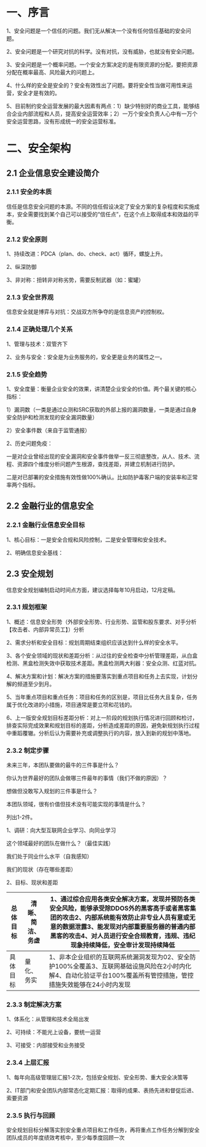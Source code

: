 # 一、**序言**

1、安全问题是一个信任的问题。我们无从解决一个没有任何信任基础的安全问题。

2、安全问题是一个研究对抗的科学。没有对抗，没有威胁，也就没有安全问题。

3、安全问题是一个概率问题。一个安全方案决定的是有限资源的分配，要把资源分配在概率最高、风险最大的问题上。

4、什么样的安全是安全的？安全有效性出了问题。要将安全性当做可用性来运营，安全才是有效的。

5、目前制约安全运营发展的最大因素有两点：1）缺少特别好的商业工具，能够结合企业内部流程和人员，提高安全运营效率；2）一万个安全负责人心中有一万个安全运营思路，没有形成统一的安全运营标准。

# 二、**安全架构**

## **2.1 企业信息安全建设简介**

### **2.1.1 安全的本质**

信任是信息安全问题的本源。不同的信任假设决定了安全方案的复杂程度和实施成本，安全需要找到某个自己可以接受的“信任点”，在这个点上取得成本和效益的平衡。

### **2.1.2 安全原则**

1、持续改进：PDCA（plan、do、check、act）循环，螺旋上升。

2、纵深防御

3、非对称：扭转非对称劣势，需要反制武器（如：蜜罐）

 

### **2.1.3 安全世界观**

信息安全就是博弈与对抗：交战双方所争夺的是信息资产的控制权。

### **2.1.4 正确处理几个关系**

1、管理与技术：双管齐下

2、业务与安全：安全是为业务服务的，安全更是业务的属性之一。

### **2.1.5 安全趋势**

1、安全度量：衡量企业安全的效果，讲清楚企业安全的价值。两个最关键的核心指标：

1）漏洞数（一类是通过众测和SRC获取的外部上报的漏洞数量，一类是通过自身安全防护和检测发现的安全漏洞数量）

2）安全事件数（来自于监管通报）

2、历史问题免疫：

一是对企业曾经出现的安全漏洞和安全事件做举一反三彻底整改，从人、技术、流程、资源四个维度分析问题产生根源，查找差距，并建立机制进行防护。

二是对已部署的安全措施有效性做100%确认。比如防护毒客户端的安装率和正常率两个指标。

## **2.2 金融行业的信息安全**

### **2.2.1 金融行业信息安全目标**

1、核心目标：一是安全合规和风险控制，二是安全管理和安全技术。

2、明确信息安全基线：

## **2.3 安全规划**

信息安全规划编制启动时间点方面，建议选择每年10月启动，12月定稿。

### **2.3.1 规划框架**

1、概述：信息安全形势（外部安全形势、行业形势、监管和股东要求、对手分析【攻击者、内部异常员工】）分析

2、需求分析和安全目标：规划周期结束组织应该达到什么样的安全水平。

3、各个安全领域的现状和差距分析：从过往的安全检查中分析管理差距，从白盒检测、黑盒检测失效中获取技术差距。黑盒检测两大利器：安全众测、红蓝对抗。

4、解决方案和计划：解决方案的措施要落实到重点项目和任务上去实现，计划分解的频道至少到月。

5、当年重点项目和重点任务：项目和任务的区别是，项目比任务大且复杂，任务属于优化改进的小措施，项目通常是要立项和花钱的。

6、上一版安全规划目标差距分析：对上一阶段的规划执行情况进行回顾和检讨，排查实际完成效果和规划目标的差距，分析造成差距的原因，避免新规划执行过程中重蹈覆辙。分析后认为需要补充或调整执行的内容，放入到新的规划中落地。

### **2.3.2 制定步骤**

未来三年，本团队要做的最牛的三件事是什么？

你认为世界最好的团队会做哪三件最年的事情（我们不做的原因）？

想做但没敢写入规划的三件事是什么？

本团队领域，很有价值但技术没有可能实现的事情是什么？

列出1-2件。

 

1、调研：向大型互联网企业学习、向同业学习

这个领域最好的团队在做什么？（最佳实践）

我们处于同业什么水平（自我感知）

我们的现状（存在哪些差距）

 

2、目标、现状和差距

| 总体目标 | 清晰、简洁、务虚 | 1、通过综合应用各类安全解决方案，发现并预防各类安全风险，能够承受除DDOS外的黑客高手或者黑客集团的攻击2、内部系统能有效防止非专业人员有意或无意的数据泄露3、能发现对内部重要服务器的普通内部黑客的攻击4、对人员进行安全合规教育，违规、违纪现象持续降低，安全审计发现持续降低 |
| -------- | ---------------- | ------------------------------------------------------------ |
| 具体目标 | 量化、务实       | 1、非本企业组织的互联网系统漏洞发现为02、安全防护100%全覆盖3、互联网基础设施风险在2小时内化解4、自动化验证平台100%覆盖所有管控措施，管控措施失效能够在24小时内发现 |

 

 

### **2.3.3 制定解决方案**

1、体系化：从管理和技术全局出发 

2、可持续：不能光上设备，要统一运营

3、可接受：内部接受和业务接受

### **2.3.4 上层汇报**

1、每年向高级管理层汇报1-2次，包括安全规划、安全形势、重大安全决策等

2、IT部门和安全团队内部常态化定期汇报：取得的成果、表扬先进和督促后进、索要资源

### **2.3.5 执行与回顾**

安全规划目标分解落实到安全重点项目和工作任务，再将重点工作任务分解到安全团队成员的年度绩效考核中，至少每季度回顾一次